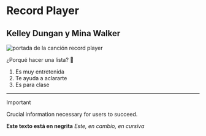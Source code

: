 # Record Player
## Kelley Dungan y Mina Walker
 ![portada de la canción record player](https://images.genius.com/13f62fab3edacc21a2173639914a232e.602x602x1.jpg)


¿Porqué hacer una lista? :100:
1. Es muy entretenida
1. Te ayuda a aclararte
1. Es para clase
____________________________________________________________________________________________________________________
> [!IMPORTANT]
> Crucial information necessary for users to succeed.



**Este texto está en negrita**
*Este, en cambio, en cursiva*
